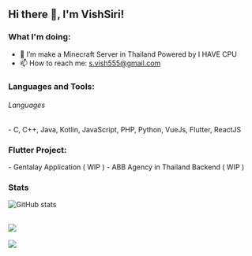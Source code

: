 ## Hi there 👋, I'm VishSiri!
#### 

 ### What I'm doing: 
 
- 👯 I’m make a Minecraft Server in Thailand Powered by I HAVE CPU 
- 📫 How to reach me: s.vish555@gmail.com


<h3 align="left">Languages and Tools:</h3>
<h6> Languages </h6>
 - C, C++, Java, Kotlin, JavaScript, PHP, Python, VueJs, Flutter, ReactJS

<h3 align="left">Flutter Project:</h3>
 - Gentalay Application ( WIP )
 - ABB Agency in Thailand Backend ( WIP )

### Stats

![GitHub stats](https://github-readme-stats.vercel.app/api?username=vishsiri&count_private=true)  
 
 
<br/>  

<div align="left"><img src="https://rishavanand.github.io/static/images/spotify-readme-example.svg" /></div>  

<br/>  

<div align="left">
<img src="https://komarev.com/ghpvc/?username=rishavanand&&style=flat-square" align="center" />
</div>  
  

<br/>  
